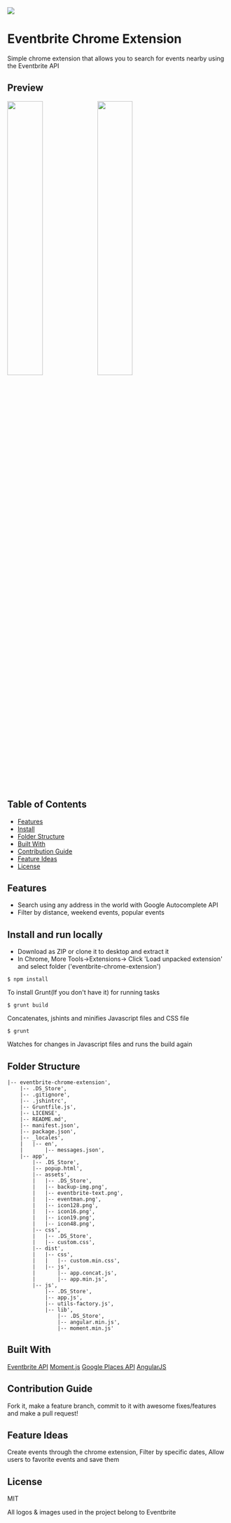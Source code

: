 <img src="http://i.imgur.com/yfZuAXH.png?1"/>

# Eventbrite Chrome Extension

Simple chrome extension that allows you to search for events nearby using the Eventbrite API

## Preview

<img src="http://i.imgur.com/7tRTew7.png?1" style="width:40%;"/>
<img src="http://i.imgur.com/mHzE1BM.png?1" style="width:40%;"/>


## Table of Contents
  - [Features](#features)
  - [Install](#install-and-run-locally)
  - [Folder Structure](#folder-structure)
  - [Built With](#built-with)
  - [Contribution Guide](#contribution-guide)
  - [Feature Ideas](#feature-ideas)
  - [License](#license)


## Features

- Search using any address in the world with Google Autocomplete API
- Filter by distance, weekend events, popular events

## Install and run locally
- Download as ZIP or clone it to desktop and extract it
- In Chrome, More Tools->Extensions-> Click 'Load unpacked extension' and select folder ('eventbrite-chrome-extension')
```
$ npm install
```
To install Grunt(If you don't have it) for running tasks
```
$ grunt build
```
Concatenates, jshints and minifies Javascript files and CSS file
```
$ grunt
```
Watches for changes in Javascript files and runs the build again

## Folder Structure
```
|-- eventbrite-chrome-extension',
    |-- .DS_Store',
    |-- .gitignore',
    |-- .jshintrc',
    |-- Gruntfile.js',
    |-- LICENSE',
    |-- README.md',
    |-- manifest.json',
    |-- package.json',
    |-- _locales',
    |   |-- en',
    |       |-- messages.json',
    |-- app',
        |-- .DS_Store',
        |-- popup.html',
        |-- assets',
        |   |-- .DS_Store',
        |   |-- backup-img.png',
        |   |-- eventbrite-text.png',
        |   |-- eventman.png',
        |   |-- icon128.png',
        |   |-- icon16.png',
        |   |-- icon19.png',
        |   |-- icon48.png',
        |-- css',
        |   |-- .DS_Store',
        |   |-- custom.css',
        |-- dist',
        |   |-- css',
        |   |   |-- custom.min.css',
        |   |-- js',
        |       |-- app.concat.js',
        |       |-- app.min.js',
        |-- js',
            |-- .DS_Store',
            |-- app.js',
            |-- utils-factory.js',
            |-- lib',
                |-- .DS_Store',
                |-- angular.min.js',
                |-- moment.min.js'
```
## Built With

[Eventbrite API](https://www.eventbrite.com/developer/v3/)
[Moment.js](http://momentjs.com)
[Google Places API](https://developers.google.com/maps/documentation/javascript/examples/places-autocomplete)
[AngularJS](https://angularjs.org/)

## Contribution Guide
Fork it, make a feature branch, commit to it with awesome fixes/features and make a pull request!

## Feature Ideas
Create events through the chrome extension, Filter by specific dates, Allow users to favorite events and save them

## License
MIT

All logos & images used in the project belong to Eventbrite
